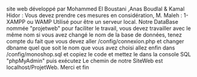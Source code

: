 site web développé par Mohammed El Boustani ,Anas Boudlal & Kamal Hidor :
Vous devez prendre ces mesures en considération, M. Maleh :
1- XAMPP ou WAMP Utilisé pour être un serveur local.
Notre DataBase nommée "projetweb" pour faciliter le travail,
vous devez travailler avec le même nom
si vous avez changé le nom de la base de données, tenez compte du fait que vous devez aller /config/connexion.php et changer dbname quel que soit le nom que vous avez choisi
allez enfin dans /config/monoshop.sql et copiez le code et mettez le dans la console SQL "phpMyAdmin" puis exécutez
Le chemin de notre SiteWeb est localhost/ProjetWeb.
Merci et fin
